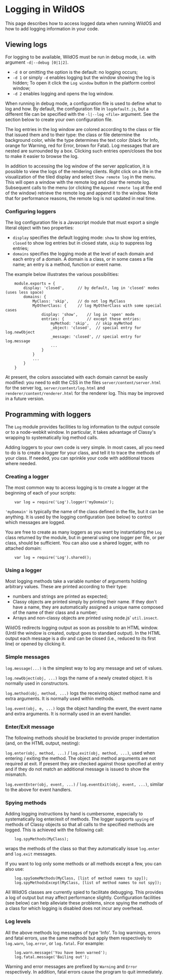 Logging in WildOS
========

This page describes how to access logged data when running WildOS and how to add logging information in your code.

## Viewing logs ##

For logging to be available, WildOS must be run in debug mode, i.e. with argument `-d|--debug [0|1|2]`.

- `-d 0` or omitting the option is the default: no logging occurs;
- `-d 1` or simply `-d` enables logging but the window showing the log is hidden; To open it click the `Log window` button in the platform control window;
- `-d 2` enables logging and opens the log window.

When running in debug mode, a configuration file is used to define what to log and how.
By default, the configuration file in `logdefault.js`, but a different file can be specified with the `-l|--log <file>` argument. See the section below to create your own configuration file.

The log entries in the log window are colored according to the class or file that issued them and to their type:
the class or file determine the background color, while the type determines the text color (black for Info, orange for Warning, red for Error, brown for Fatal).
Log messages that are nested are surrounded by a box. Clicking such entries open/closes the box to make it easier to browse the log.

In addition to accessing the log window of the server application, it is possible to view the logs of the rendering clients.
Right click on a tile in the visualization of the tiled display and select `Show remote log` in the menu.
This will open a window with the remote log and clear the remote log. Subsequent calls to the menu (or clicking the `Append remote log` at the end of the window) retrieve the remote log and append it to the window.
Note that for performance reasons, the remote log is not updated in real time.

### Configuring loggers ###

The log configuration file is a Javascript module that must export a single literal object with two properties:

- `display` specifies the default logging mode: `show` to show log entries, `closed` to show log entries but in closed state, `skip` to suppress log entries;
- `domains` specifies the logging mode at the level of each domain and each entry of a domain.
A domain is a class, or in some cases a file name; an entry is a method, function or event name.

The example below illustrates the various possibilities:

```
	module.exports = {
		display: 'closed',		// by default, log in 'closed' modes (uses less space)
		domains: {
			MyClass: 'skip',	// do not log MyClass
			MyOtherClass: {		// log MyOtherClass with some special cases
				display: 'show',	// log in 'open' mode
				entries: {			// except these entries:
					myMethod: 'skip',	// skip myMethod
					_object: 'closed',	// special entry for log.newObject
					_message: 'closed',	// special entry for log.message
					...
				}
			}
			...
		}
	}
```

At present, the colors associated with each domain cannot be easily modified:
you need to edit the CSS in the files `server/content/server.html` for the server log, `server/content/log.html` and `renderer/content/renderer.html` for the renderer log.
This may be improved in a future version.

## Programming with loggers ###

The `Log` module provides facilities to log information to the output console or to a node-webkit window.
In particular, it takes advantage of Classy's wrapping to systematically log method calls.

Adding loggers to your own code is very simple.
In most cases, all you need to do is to create a logger for your class, and tell it to trace the methods of your class.
If needed, you can sprinkle your code with additional traces where needed.

### Creating a logger ###

The most common way to access logging is to create a logger at the beginning of each of your scripts:

```
	var log = require('Log').logger('myDomain');
```

`'myDomain'` is typically the name of the class defined in the file, but it can be anything.
It is used by the logging configuration (see below) to control which messages are logged.

You are free to create as many loggers as you want by instantiating the `Log` class returned by the module,
but in general using one logger per file, or per class, should be sufficient.
You can also use a shared logger, with no attached domain:

```
	var log = require('Log').shared();
```

### Using a logger ###
Most logging methods take a variable number of arguments holding arbitrary values.
These are printed according to their type: 

- numbers and strings are printed as expected;
- Classy objects are printed simply by printing their name. 
  If they don't have a name, they are automatically assigned a unique name composed
  of the name of their class and a number;
- Arrays and non-classy objects are printed using node.js' `util.insect`.

WildOS redirects logging output as soon as possible to an HTML window.
(Until the window is created, output goes to standard output).
In the HTML output each message is a div and can be closed (i.e., reduced to its first line) or opened by clicking it.

### Simple messages ###

`log.message(...)` is the simplest way to log any message and set of values.

`log.newObject(obj, ...)` logs the name of a newly created object. It is normally used in constructors.

`log.method(obj, method, ...)` logs the receiving object method name and extra arguments. It is normally used within methods.

`log.event(obj, e, ...)` logs the object handling the event, the event name and extra arguments. It is normally used in an event handler.

### Enter/Exit message ###

The following methods should be bracketed to provide proper indentation (and, on the HTML output, nesting):

`log.enter(obj, method, ...)` / `log.exit(obj, method, ...)`, used when entering / exiting the method.
The object and method arguments are not required at exit. 
If present they are checked against those specified at entry and if they do not match an additional message is issued to show the mismatch.

`log.eventEnter(obj, event, ...)` / `log.eventExit(obj, event, ...)`, similar to the above for event handlers.

### Spying methods ###

Adding logging instructions by hand is cumbersome, especially to systematically log enter/exit of methods.
The logger supports `spying` of methods of Classy objects so that all calls to the specified methods are logged.
This is achieved with the following call:

```
    log.spyMethods(MyClass);
```

wraps the methods of the class so that they automatically issue `log.enter` and `log.exit` messages.

If you want to log only some methods or all methods except a few, you can also use:

```
    log.spySomeMethods(MyClass, [list of method names to spy]);
    log.spyMethodsExcept(MyClass, [list of method names to not spy]);
```

All WildOS classes are currently spied to facilitate debugging.
This provides a log of output but may affect performance slightly.
Configuration facilities (see below) can help alleviate these problems, since spying the methods of a class for which logging is disabled does not incur any overhead.

### Log levels ###

All the above methods log messages of type 'Info'.
To log warnings, errors and fatal errors, use the same methods but apply them respectively to `log.warn`, `log.error`, or `log.fatal`.
For example:

```
    log.warn.message('You have been warned');
    log.fatal.message('Bailing out');
```

Warning and error messages are prefixed by `Warning` and `Error` respectively.
In addition, fatal errors cause the program to quit immediately.

